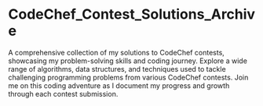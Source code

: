# CodeChef_Contest_Solutions_Archive

A comprehensive collection of my solutions to CodeChef contests, showcasing my problem-solving skills and coding journey. Explore a wide range of algorithms, data structures, and techniques used to tackle challenging programming problems from various CodeChef contests. Join me on this coding adventure as I document my progress and growth through each contest submission.
